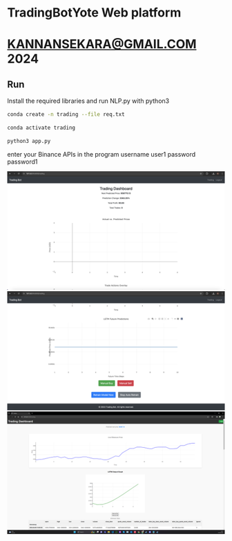 # TradingBotYote Web platform
# KANNANSEKARA@GMAIL.COM 2024
## Run

Install the required libraries and run NLP.py with python3

```bash
conda create -n trading --file req.txt
```
```bash
conda activate trading
```

```bash
python3 app.py
```

enter your Binance APIs in the program
username user1
password password1


![TradingBotYote1](/TradingBotYote1.png)
![TradingBotYote2](/TradingBotYote2.png)
![TradingBotYote](/TradingBotYote.png)

